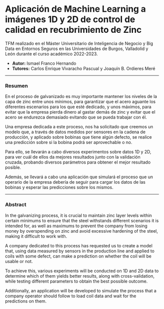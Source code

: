 # Aplicación de Machine Learning a imágenes 1D y 2D de control de calidad en recubrimiento de Zinc

TFM realizado en el Máster Universitario de Inteligencia de Negocio y Big Data en Entornos Seguros en las Universidades de Burgos, Valladolid y León durante el curso académico 2022-2023.

* **Autor:** Ismael Franco Hernando 
* **Tutores:** Carlos Enrique Vivaracho Pascual y Joaquín B. Ordieres Meré

---
### Resumen
En el proceso de galvanizado es muy importante mantener los niveles de la capa de zinc entre unos mínimos, para garantizar que el acero aguante los diferentes escenarios para los que esté dedicado, y unos máximos, para evitar que la empresa pierda dinero al gastar demás de zinc y evitar que el acero se endurezca demasiado evitando que se pueda trabajar con él.

Una empresa dedicada a este proceso, nos ha solicitado que creemos un modelo que, a través de datos medidos por sensores en la cadena de producción, y aplicado sobre bobinas que tiene algún defecto, se realice una predicción sobre si la bobina podrá ser aprovechable o no.

Para ello, se llevarán a cabo diversos experimentos sobre datos 1D y 2D, para ver cuál de ellos da mejores resultados junto con la validación cruzada, probando diversos parámetros para obtener el mejor resultado posible.

Además, se llevará a cabo una aplicación que simulará el proceso que un operario de la empresa debería de seguir para cargar los datos de las bobinas y esperar las predicciones sobre los mismos.

---
### Abstract
In the galvanizing process, it is crucial to maintain zinc layer levels within certain minimums to ensure that the steel withstands different scenarios it is intended for, as well as maximums to prevent the company from losing money by overspending on zinc and avoid excessive hardening of the steel, making it difficult to work with.

A company dedicated to this process has requested us to create a model that, using data measured by sensors in the production line and applied to coils with some defect, can make a prediction on whether the coil will be usable or not.

To achieve this, various experiments will be conducted on 1D and 2D data to determine which of them yields better results, along with cross-validation, while testing different parameters to obtain the best possible outcome.

Additionally, an application will be developed to simulate the process that a company operator should follow to load coil data and wait for the predictions on them.
